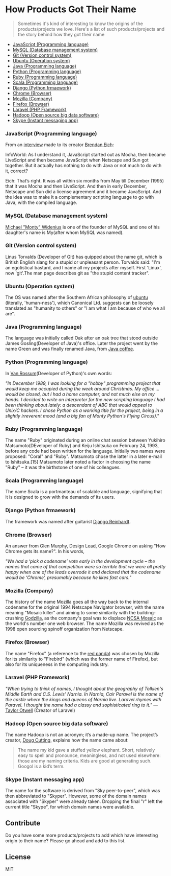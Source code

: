 # How Products Got Their Name
> Sometimes it's kind of interesting to know the origins of the products/projects we love. Here's a list of such products/projects and the story behind how they got their name

  - [JavaScript (Programming language)](https://github.com/amitmerchant1990/how-products-got-their-name#javascript-programming-language)
  - [MySQL (Database management system)](https://github.com/amitmerchant1990/how-products-got-their-name#mysql-database-management-system)
  - [Git (Version control system)](https://github.com/amitmerchant1990/how-products-got-their-name#git-version-control-system)
  - [Ubuntu (Operation system)](https://github.com/amitmerchant1990/how-products-got-their-name#ubuntu-operation-system)
  - [Java (Programming language)](https://github.com/amitmerchant1990/how-products-got-their-name#java-programming-language)
  - [Python (Programming language)](https://github.com/amitmerchant1990/how-products-got-their-name#python-programming-language)
  - [Ruby (Programming language)](https://github.com/amitmerchant1990/how-products-got-their-name#ruby-programming-language)
  - [Scala (Programming language)](https://github.com/amitmerchant1990/how-products-got-their-name#scala-programming-language)
  - [Django (Python frmaework)](https://github.com/amitmerchant1990/how-products-got-their-name#django-python-frmaework)
  - [Chrome (Browser)](https://github.com/amitmerchant1990/how-products-got-their-name#chrome-browser)
  - [Mozilla (Company)](https://github.com/amitmerchant1990/how-products-got-their-name#mozilla-company)
  - [Firefox (Browser)](https://github.com/amitmerchant1990/how-products-got-their-name#firefox-browser)
  - [Laravel (PHP Framework)](https://github.com/amitmerchant1990/how-products-got-their-name#laravel-php-framework)
  - [Hadoop (Open source big data software)](https://github.com/amitmerchant1990/how-products-got-their-name#hadoop-open-source-big-data-software)
  - [Skype (Instant messaging app)](https://github.com/amitmerchant1990/how-products-got-their-name#skype-instant-messaging-app)
  
### JavaScript (Programming language)

From an [interview](http://www.infoworld.com/d/developer-world/javascript-creator-ponders-past-future-704) made to its creator [Brendan Eich](http://en.wikipedia.org/wiki/Brendan_Eich):

InfoWorld: As I understand it, JavaScript started out as Mocha, then became LiveScript and then became JavaScript when Netscape and Sun got together. But it actually has nothing to do with Java or not much to do with it, correct?

Eich: That’s right. It was all within six months from May till December (1995) that it was Mocha and then LiveScript. And then in early December, Netscape and Sun did a license agreement and it became JavaScript. And the idea was to make it a complementary scripting language to go with Java, with the compiled language.

### MySQL (Database management system)

[Michael "Monty" Widenius](https://en.wikipedia.org/wiki/Michael_Widenius) is one of the founder of MySQL and one of his daughter's name is My(after whom MySQL was named).

### Git (Version control system)

Linus Torvalds (Developer of Git) has quipped about the name git, which is British English slang for a stupid or unpleasant person. Torvalds said: "I'm an egotistical bastard, and I name all my projects after myself. First 'Linux', now 'git'.The man page describes git as "the stupid content tracker".

### Ubuntu (Operation system)

The OS was named after the Southern African philosophy of [ubuntu](https://en.wikipedia.org/wiki/Ubuntu_(philosophy)) (literally, 'human-ness'), which Canonical Ltd. suggests can be loosely translated as "humanity to others" or "I am what I am because of who we all are".

### Java (Programming language) 

The language was initially called Oak after an oak tree that stood outside James Gosling(Developer of Java)'s office. Later the project went by the name Green and was finally renamed Java, from [Java coffee](https://en.wikipedia.org/wiki/Java_coffee).

### Python (Programming language) 

In [Van Rossum](https://en.wikipedia.org/wiki/Guido_van_Rossum)(Developer of Python)'s own words:

_"In December 1989, I was looking for a "hobby" programming project that would keep me occupied during the week around Christmas. My office ... would be closed, but I had a home computer, and not much else on my hands. I decided to write an interpreter for the new scripting language I had been thinking about lately: a descendant of ABC that would appeal to Unix/C hackers. I chose Python as a working title for the project, being in a slightly irreverent mood (and a big fan of Monty Python's Flying Circus)."_

### Ruby (Programming language) 

The name "Ruby" originated during an online chat session between Yukihiro Matsumoto(DEveloper of Ruby) and Keiju Ishitsuka on February 24, 1993, before any code had been written for the language. Initially two names were proposed: "Coral" and "Ruby". Matsumoto chose the latter in a later e-mail to Ishitsuka.[15] Matsumoto later noted a factor in choosing the name "Ruby" – it was the birthstone of one of his colleagues.

### Scala (Programming language) 

The name Scala is a portmanteau of scalable and language, signifying that it is designed to grow with the demands of its users.

### Django (Python frmaework)

The framework was named after guitarist [Django Reinhardt](https://en.wikipedia.org/wiki/Django_Reinhardt).

### Chrome (Browser)

An answer from Glen Murphy, Design Lead, Google Chrome on asking "How Chrome gets its name?". In his words,

_"We had a ‘pick a codename’ vote early in the development cycle – the names that came of that competition were so terrible that we were all pretty happy when one of the leads overrode it and declared that the codename would be ‘Chrome’, presumably because he likes fast cars."_

### Mozilla (Company)

The history of the name Mozilla goes all the way back to the internal codename for the original 1994 Netscape Navigator browser, with the name meaning "Mosaic killer" and aiming to some similarity with the building-crushing [Godzilla](https://en.wikipedia.org/wiki/Godzilla), as the company's goal was to displace [NCSA Mosaic](https://en.wikipedia.org/wiki/Mosaic_(web_browser)) as the world's number one web browser. The name Mozilla was revived as the 1998 open sourcing spinoff organization from Netscape.

### Firefox (Browser)

The name "Firefox" (a reference to the [red panda](https://en.wikipedia.org/wiki/Red_panda)) was chosen by Mozilla for its similarity to "Firebird" (which was the former name of Firefox), but also for its uniqueness in the computing industry.

### Laravel (PHP Framework)

_"When trying to think of names, I thought about the geography of Tolkien's Middle Earth and C.S. Lewis' Narnia. In Narnia, Cair Paravel is the name of the castle where the kings and queens of Narnia live. Laravel rhymes with Paravel. I thought the name had a classy and sophisticated ring to it."_ — [Taylor Otwell](https://twitter.com/taylorotwell) (Creator of Laravel)

### Hadoop (Open source big data software)

The name Hadoop is not an acronym; it’s a made-up name. The project’s creator, [Doug Cutting](https://en.wikipedia.org/wiki/Doug_Cutting), explains how the name came about:

> The name my kid gave a stuffed yellow elephant. Short, relatively easy to spell and pronounce, meaningless, and not used elsewhere: those are my naming criteria. Kids are good at generating such. Googol is a kid’s term.

### Skype (Instant messaging app)

The name for the software is derived from "Sky peer-to-peer", which was then abbreviated to "Skyper". However, some of the domain names associated with "Skyper" were already taken. Dropping the final "r" left the current title "Skype", for which domain names were available.

## Contribute

Do you have some more products/projects to add which have interesting origin to their name? Please go ahead and add to this list.

## License

MIT
